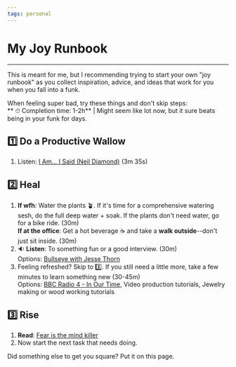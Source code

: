 ```yaml
---
tags: personal
---
```


# My Joy Runbook
---

This is meant for me, but I recommending trying to start your own "joy runbook" as you collect inspiration, advice, and ideas that work for you when you fall into a funk.

When feeling super bad, try these things and don't skip steps: <br>
** ⏱ Completion time: 1-2h** | Might seem like lot now, but it sure beats being in your funk for days. 

## 1️⃣ Do a Productive Wallow
1. Listen: [I Am... I Said (Neil Diamond)](https://www.youtube.com/watch?v=tA5bFJt9Wp0) (3m 35s)

## 2️⃣ Heal
1. **If wfh**: Water the plants 🪴. If it's time for a comprehensive watering sesh, do the full deep water + soak. If the plants don't need water, go for a bike ride. (30m)<br>
**If at the office**: Get a hot beverage ☕ and take a **walk outside**--don't just sit inside. (30m)
2. 🔉 **Listen**: To something fun or a good interview. (30m) <br>Options: [Bullseye with Jesse Thorn](https://maximumfun.org/podcasts/bullseye-with-jesse-thorn/)<br>
3. Feeling refreshed? Skip to 3️⃣. If you still need a little more, take a few minutes to learn something new (30-45m)  <br>Options: [BBC Radio 4 - In Our Time](https://www.bbc.co.uk/programmes/b006qykl), Video production tutorials, Jewelry making or wood working tutorials

## 3️⃣ Rise
1. **Read**: [Fear is the mind killer](https://www.goodreads.com/quotes/2-i-must-not-fear-fear-is-the-mind-killer-fear-is) 
2. Now start the next task that needs doing. 

Did something else to get you square? Put it on this page. 